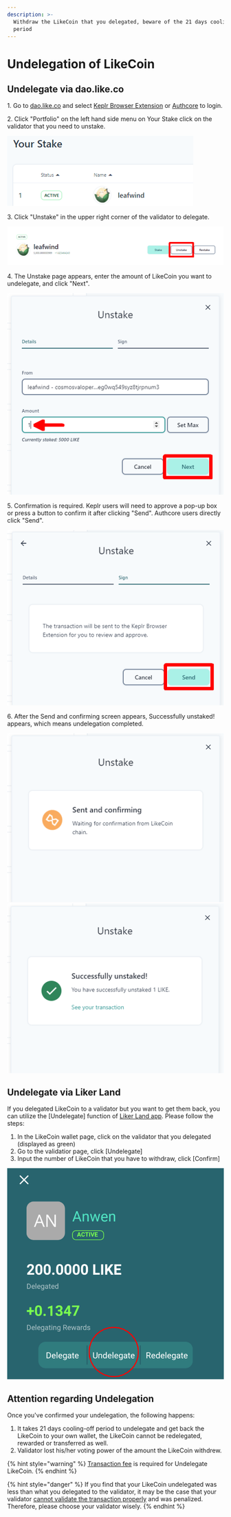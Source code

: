 ```yaml
---
description: >-
  Withdraw the LikeCoin that you delegated, beware of the 21 days cooling-off
  period
---
```


# Undelegation of LikeCoin

## **Undelegate via dao.like.co**

1\. Go to [dao.like.co](https://dao.like.co) and select [Keplr Browser Extension](broken-reference) or [Authcore](../../user-guide/liker-id/register.md) to login.

2\. Click "Portfolio" on the left hand side menu on Your Stake click on the validator that you need to unstake.

![](<../../.gitbook/assets/dao.like.co unstake 01.png>)

3\. Click "Unstake" in the upper right corner of the validator to delegate.

![](<../../.gitbook/assets/dao.like.co unstake 02.png>)

4\. The Unstake page appears, enter the amount of LikeCoin you want to undelegate, and click "Next".

![](<../../.gitbook/assets/dao.like.co unstake 03.png>)

5\. Confirmation is required. Keplr users will need to approve a pop-up box or press a button to confirm it after clicking "Send". Authcore users directly click "Send".

![](<../../.gitbook/assets/dao.like.co unstake 04.png>)

6\. After the Send and confirming screen appears, Successfully unstaked! appears, which means undelegation completed.

![](<../../.gitbook/assets/dao.like.co unstake 05.png>) ![](<../../.gitbook/assets/dao.like.co unstake 06.png>)

## **Undelegate via Liker Land**

If you delegated LikeCoin to a validator but you want to get them back, you can utilize the \[Undelegate] function of [Liker Land app](https://liker.land/getapp). Please follow the steps:

1.
   In the LikeCoin wallet page, click on the validator that you delegated (displayed as green)
2. Go to the validatior page, click \[Undelegate]
3. Input the number of LikeCoin that you have to withdraw, click \[Confirm]

![](../../.gitbook/assets/undelegation-en.png)

## **Attention regarding Undelegation**

Once you've confirmed your undelegation, the following happens:

1. It takes 21 days cooling-off period to undelegate and get back the LikeCoin to your own wallet, the LikeCoin cannot be redelegated, rewarded or transferred as well.
2. Validator lost his/her voting power of the amount the LikeCoin withdrew.

{% hint style="warning" %}
[Transaction fee](../wallet/transaction-fee.md) is required for ‌Undelegate LikeCoin.
{% endhint %}

{% hint style="danger" %}
If you find that your LikeCoin undelegated was less than what you delegated to the validator, it may be the case that your validator [cannot validate the transaction properly](../../user-guide/background.md#9e68) and was penalized. Therefore, please choose your validator wisely.
{% endhint %}
